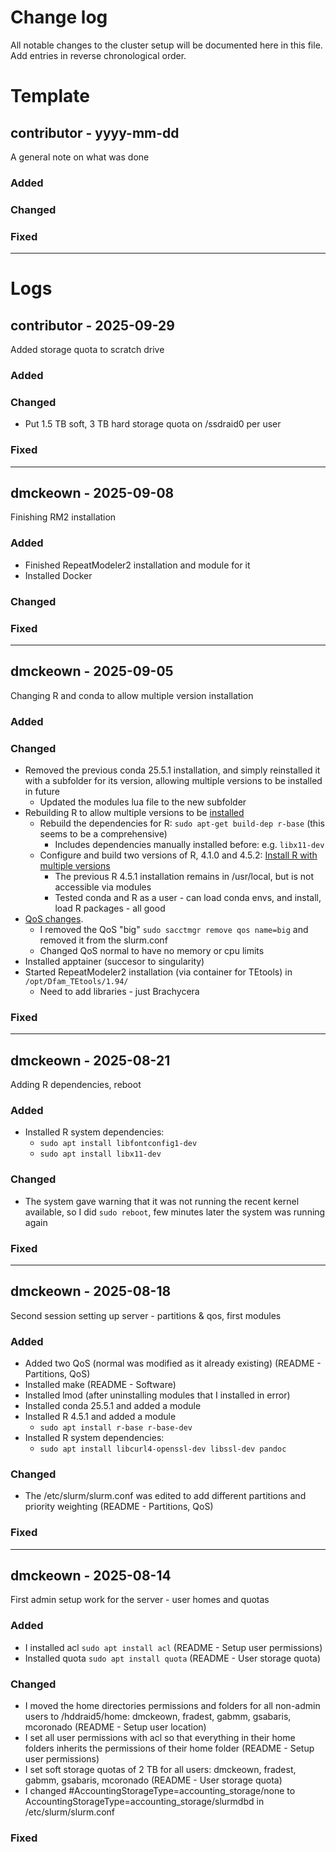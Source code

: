 # Change log
All notable changes to the cluster setup will be documented here in this file. 
Add entries in reverse chronological order.

# Template

## contributor - yyyy-mm-dd
A general note on what was done

### Added

### Changed

### Fixed

---

# Logs

## contributor - 2025-09-29
Added storage quota to scratch drive

### Added

### Changed
- Put 1.5 TB soft, 3 TB hard storage quota on /ssdraid0 per user
### Fixed

---

## dmckeown - 2025-09-08
Finishing RM2 installation

### Added
- Finished RepeatModeler2 installation and module for it
- Installed Docker
### Changed

### Fixed

---

## dmckeown - 2025-09-05
Changing R and conda to allow multiple version installation

### Added

### Changed
- Removed the previous conda 25.5.1 installation, and simply reinstalled it with a subfolder for its version, allowing multiple versions to be installed in future
  - Updated the modules lua file to the new subfolder
- Rebuilding R to allow multiple versions to be [installed](https://support.posit.co/hc/en-us/articles/215488098-Compiling-R-for-Multiple-installations-of-R-on-Linux)
  - Rebuild the dependencies for R: `sudo apt-get build-dep r-base` (this seems to be a comprehensive)
    - Includes dependencies manually installed before: e.g. `libx11-dev`
  - Configure and build two versions of R, 4.1.0 and 4.5.2: [Install R with multiple versions](README.md#install-r-with-multiple-versions)
    - The previous R 4.5.1 installation remains in /usr/local, but is not accessible via modules
    - Tested conda and R as a user - can load conda envs, and install, load R packages - all good
- [QoS changes](README.md#partitions-and-qos).
  - I removed the QoS "big" `sudo sacctmgr remove qos name=big` and removed it from the slurm.conf
  - Changed QoS normal to have no memory or cpu limits
- Installed apptainer (succesor to singularity)
- Started RepeatModeler2 installation (via container for TEtools) in `/opt/Dfam_TEtools/1.94/`
  - Need to add libraries - just Brachycera

### Fixed


---

## dmckeown - 2025-08-21
Adding R dependencies, reboot 

### Added
- Installed R system dependencies:
  - `sudo apt install libfontconfig1-dev`
  - `sudo apt install libx11-dev`

### Changed
- The system gave warning that it was not running the recent kernel available, so I did `sudo reboot`, few minutes later the system was running again
### Fixed

---

## dmckeown - 2025-08-18
Second session setting up server - partitions & qos, first modules

### Added
- Added two QoS (normal was modified as it already existing) (README - Partitions, QoS)
- Installed make (README - Software)
- Installed lmod (after uninstalling modules that I installed in error)
- Installed conda 25.5.1 and added a module
- Installed R 4.5.1 and added a module
  - `sudo apt install r-base r-base-dev`
- Installed R system dependencies:
  - `sudo apt install libcurl4-openssl-dev libssl-dev pandoc`

### Changed
- The /etc/slurm/slurm.conf was edited to add different partitions and priority weighting (README - Partitions, QoS)

### Fixed

---


## dmckeown - 2025-08-14
First admin setup work for the server - user homes and quotas

### Added
- I installed acl `sudo apt install acl` (README - Setup user permissions)
- Installed quota `sudo apt install quota` (README - User storage quota)

### Changed
- I moved the home directories permissions and folders for all non-admin users to /hddraid5/home: dmckeown, fradest, gabmm, gsabaris, mcoronado (README - Setup user location)
- I set all user permissions with acl so that everything in their home folders inherits the permissions of their home folder (README - Setup user permissions)
- I set soft storage quotas of 2 TB for all users: dmckeown, fradest, gabmm, gsabaris, mcoronado (README - User storage quota)
- I changed #AccountingStorageType=accounting_storage/none to AccountingStorageType=accounting_storage/slurmdbd in /etc/slurm/slurm.conf

### Fixed